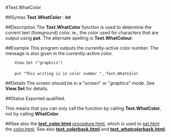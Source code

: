 
#Text.WhatColor

##Syntax
**Text.WhatColor** : **int**


##Description
The **Text.WhatColor** function is used to determine the current text (foreground) color, ie., the color used for characters that are output using **put**. The alternate spelling is **Text.WhatColour**.


##Example
This program outputs the currently-active color number. The  message is also given in the currently-active color.

        View.Set ("graphics")
        
        put "This writing is in color number ", Text.WhatColor
##Details
The screen should be in a "_screen_" or "_graphics_" mode. See **View.Set** for details.


##Status
Exported qualified.

This means that you can only call the function by calling **Text.WhatColor**, not by calling **WhatColor**.


##See also
the **[text_color.html](Text.Color)** [procedure.html](procedure), which is used to [set.html](set) the [color.html](color). See also **[text_colorback.html](Text.ColorBack)** and **[text_whatcolorback.html](Text.WhatColorBack)**.

